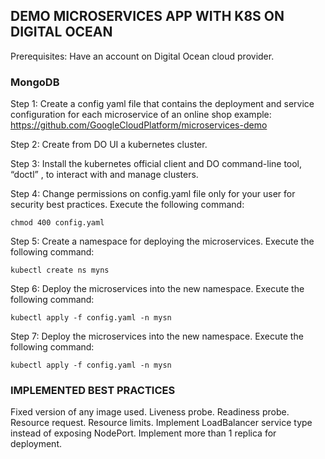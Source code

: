 ## DEMO MICROSERVICES APP WITH K8S ON DIGITAL OCEAN
 Prerequisites: Have an account on Digital Ocean cloud provider.

 ### MongoDB

 Step 1: Create a config yaml file that contains the deployment and service configuration for each microservice of an online shop example: https://github.com/GoogleCloudPlatform/microservices-demo

 Step 2: Create from DO UI a kubernetes cluster.

 Step 3: Install the kubernetes official client and DO command-line tool, “doctl” , to interact with and manage clusters.

Step 4: Change permissions on config.yaml file only for your user for security best practices.
Execute the following command:

    chmod 400 config.yaml

Step 5: Create a namespace for deploying the microservices.
Execute the following command:

    kubectl create ns myns

Step 6: Deploy the microservices into the new namespace.
Execute the following command:

    kubectl apply -f config.yaml -n mysn

Step 7: Deploy the microservices into the new namespace.
Execute the following command:

    kubectl apply -f config.yaml -n mysn    

### IMPLEMENTED BEST PRACTICES

Fixed version of any image used.
Liveness probe.
Readiness probe.
Resource request.
Resource limits.
Implement LoadBalancer service type instead of exposing NodePort.
Implement more than 1 replica for deployment.
